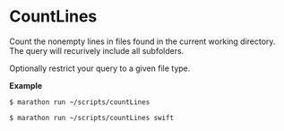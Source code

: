 # CountLines

Count the nonempty lines in files found in the current working directory. The query will recurively include all subfolders. 

Optionally restrict your query to a given file type.

**Example**

```
$ marathon run ~/scripts/countLines
```

```
$ marathon run ~/scripts/countLines swift
```
